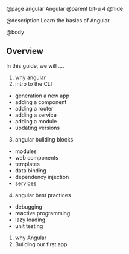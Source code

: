 @page angular Angular
@parent bit-u 4
@hide

@description Learn the basics of Angular.

@body


## Overview

In this guide, we will ....

1. why angular
2. intro to the CLI
  - generation a new app
  - adding a component
  - adding a router
  - adding a service
  - adding a module
  - updating versions
3. angular building blocks
  - modules
  - web components
  - templates
  - data binding
  - dependency injection
  - services
4. angular best practices
  - debugging
  - reactive programming
  - lazy loading
  - unit testing


1. why Angular
2. Building our first app